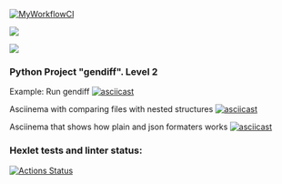 [![MyWorkflowCI](https://github.com/ikievite/python-project-lvl2/workflows/ci/badge.svg)](https://github.com/ikievite/python-project-lvl2/actions)

<a href="https://codeclimate.com/github/ikievite/python-project-lvl2/maintainability"><img src="https://api.codeclimate.com/v1/badges/306bf34be6c2e0d53560/maintainability" /></a>

<a href="https://codeclimate.com/github/ikievite/python-project-lvl2/test_coverage"><img src="https://api.codeclimate.com/v1/badges/306bf34be6c2e0d53560/test_coverage" /></a>

### Python Project "gendiff". Level 2

Example: Run gendiff
[![asciicast](https://asciinema.org/a/3awsblJyEGmNEYiJYq6NY7voT.svg)](https://asciinema.org/a/3awsblJyEGmNEYiJYq6NY7voT)

Asciinema with comparing files with nested structures
[![asciicast](https://asciinema.org/a/vMdODVUkX1TNnkWEAczEEHQYj.svg)](https://asciinema.org/a/vMdODVUkX1TNnkWEAczEEHQYj)

Asciinema that shows how plain and json formaters works
[![asciicast](https://asciinema.org/a/5OgZMiAfUxOpnXkHHvvZpfKRM.svg)](https://asciinema.org/a/5OgZMiAfUxOpnXkHHvvZpfKRM)

### Hexlet tests and linter status:
[![Actions Status](https://github.com/ikievite/python-project-lvl2/workflows/hexlet-check/badge.svg)](https://github.com/ikievite/python-project-lvl2/actions)
